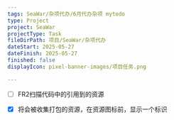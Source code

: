 ```yaml
---
tags: SeaWar/杂项代办/6月代办杂项 mytodo
type: Project
project: SeaWar
projectType: Task
fileDirPath: 项目/SeaWar/杂项代办
dateStart: 2025-05-27
dateFinish: 2025-05-27
finished: false
displayIcon: pixel-banner-images/项目任务.png

---
```

- [ ] FR2扫描代码中的引用到的资源
- [x] 将会被收集打包的资源，在资源图标前，显示一个标识



